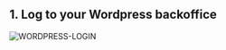 ## 1. Log to your Wordpress backoffice

<div>
  <img
    alt="WORDPRESS-LOGIN"
    src="https://raw.githubusercontent.com/multi-coop/gitribute-documentation-content/main/images/wordpress/wordpress-login.png"
    />
</div>
<br>

